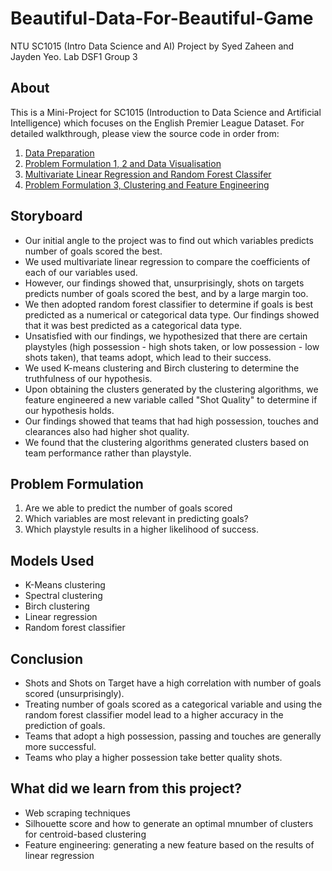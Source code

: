 # Beautiful-Data-For-Beautiful-Game
NTU SC1015 (Intro Data Science and AI) Project by Syed Zaheen and Jayden Yeo. Lab DSF1 Group 3 

## About

This is a Mini-Project for SC1015 (Introduction to Data Science and Artificial Intelligence) which focuses on the English Premier League Dataset. For detailed walkthrough, please view the source code in order from:

1. [Data Preparation](https://github.com/SyedZaheen/Beautiful-Data-For-Beautiful-Game/blob/main/Data%20Preparation.ipynb)
2. [Problem Formulation 1, 2 and Data Visualisation](https://github.com/SyedZaheen/Beautiful-Data-For-Beautiful-Game/blob/main/Problem%20formulation%201%20and%20Exploratory%20Data%20Analysis.ipynb)
3. [Multivariate Linear Regression and Random Forest Classifer](https://github.com/SyedZaheen/Beautiful-Data-For-Beautiful-Game/blob/main/Multivariate%20Linear%20regression%20and%20random%20forest%20classifier.ipynb)
4. [Problem Formulation 3, Clustering and Feature Engineering](https://github.com/SyedZaheen/Beautiful-Data-For-Beautiful-Game/blob/main/Clustering%20and%20feature%20engineering.ipynb)


## Storyboard

- Our initial angle to the project was to find out which variables predicts number of goals scored the best. 
- We used multivariate linear regression to compare the coefficients of each of our variables used.
- However, our findings showed that, unsurprisingly, shots on targets predicts number of goals scored the best, and by a large margin too.
- We then adopted random forest classifier to determine if goals is best predicted as a numerical or categorical data type. Our findings showed that it was best predicted as a categorical data type.
- Unsatisfied with our findings, we hypothesized that there are certain playstyles (high possession - high shots taken, or low possession - low shots taken), that teams adopt, which lead to their success.
- We used K-means clustering and Birch clustering to determine the truthfulness of our hypothesis.
- Upon obtaining the clusters generated by the clustering algorithms, we feature engineered a new variable called "Shot Quality" to determine if our hypothesis holds.
- Our findings showed that teams that had high possession, touches and clearances also had higher shot quality.
- We found that the clustering algorithms generated clusters based on team performance rather than playstyle.


## Problem Formulation

1. Are we able to predict the number of goals scored
2. Which variables are most relevant in predicting goals?
3. Which playstyle results in a higher likelihood of success. 

## Models Used

- K-Means clustering
- Spectral clustering
- Birch clustering
- Linear regression
- Random forest classifier

## Conclusion

- Shots and Shots on Target have a high correlation with number of goals scored (unsurprisingly).
- Treating number of goals scored as a categorical variable and using the random forest classifier model lead to a higher accuracy in the prediction of goals.
- Teams that adopt a high possession, passing and touches are generally more successful.
- Teams who play a higher possession take better quality shots. 

## What did we learn from this project?

- Web scraping techniques
- Silhouette score and how to generate an optimal mnumber of clusters for centroid-based clustering
- Feature engineering: generating a new feature based on the results of linear regression


